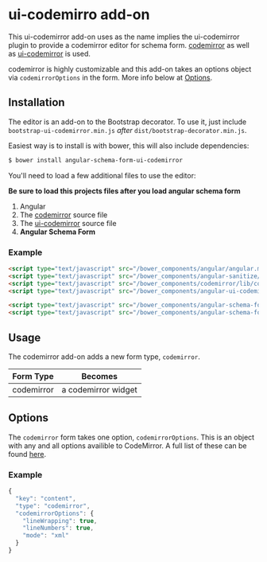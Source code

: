 ui-codemirro add-on
===================

This ui-codemirror add-on uses as the name implies the ui-codemirror plugin to
provide a codemirror editor for schema form. [codemirror](http://codemirror.net)
as well as [ui-codemirror](https://github.com/angular-ui/ui-codemirror) is used.

codemirror is highly customizable and this add-on takes an options object via
`codemirrorOptions` in the form. More info below at [Options](#Options).


## Installation

The editor is an add-on to the Bootstrap decorator. To use it, just include
`bootstrap-ui-codemirror.min.js` *after* `dist/bootstrap-decorator.min.js`.

Easiest way is to install is with bower, this will also include dependencies:
```bash
$ bower install angular-schema-form-ui-codemirror
```

You'll need to load a few additional files to use the editor:

**Be sure to load this projects files after you load angular schema form**

1. Angular
2. The [codemirror](http://codemirror.net) source file
3. The [ui-codemirror](https://github.com/angular-ui/ui-codemirror) source file
4. **Angular Schema Form**

### Example

```HTML
<script type="text/javascript" src="/bower_components/angular/angular.min.js"></script>
<script type="text/javascript" src="/bower_components/angular-sanitize/angular-sanitize.min.js"></script>
<script type="text/javascript" src="/bower_components/codemirror/lib/codemirror.js"></script>
<script type="text/javascript" src="/bower_components/angular-ui-codemirror/ui-codemirror.js"></script>

<script type="text/javascript" src="/bower_components/angular-schema-form/schema-form.min.js"></script>
<script type="text/javascript" src="/bower_components/angular-schema-form-ui-codemirror/bootstrap-ui-codemirror.js"></script>

```

## Usage

The codemirror add-on adds a new form type, `codemirror`.

|  Form Type     |   Becomes            |
|:---------------|:--------------------:|
|  codemirror    |  a codemirror widget |



## Options

The `codemirror` form takes one option, `codemirrorOptions`. This is an object
with any and all options availible to CodeMirror. A full list of these can be
found [here](http://codemirror.net/doc/manual.html#config).


### Example

```javascript
{
  "key": "content",
  "type": "codemirror",
  "codemirrorOptions": {
    "lineWrapping": true,
    "lineNumbers": true,
    "mode": "xml"
  }
}
```
